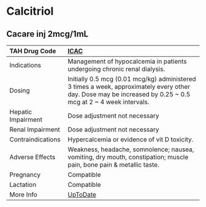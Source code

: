 # Calcitriol

## Cacare inj 2mcg/1mL

| TAH Drug Code      | [ICAC](https://www.tahsda.org.tw/drugs/hissearch.php?drug_code=ICAC)                                                                                         |
|:-------------------|:-------------------------------------------------------------------------------------------------------------------------------------------------------------|
| Indications        | Management of hypocalcemia in patients undergoing chronic renal dialysis.                                                                                    |
| Dosing             | Initially 0.5 mcg (0.01 mcg/kg) administered 3 times a week, approximately every other day. Dose may be increased by 0.25 ~ 0.5 mcg at 2 ~ 4 week intervals. |
| Hepatic Impairment | Dose adjustment not necessary                                                                                                                                |
| Renal Impairment   | Dose adjustment not necessary                                                                                                                                |
| Contraindications  | Hypercalcemia or evidence of vit D toxicity.                                                                                                                 |
| Adverse Effects    | Weakness, headache, somnolence; nausea, vomiting, dry mouth, constipation; muscle pain, bone pain & metallic taste.                                          |
| Pregnancy          | Compatible                                                                                                                                                   |
| Lactation          | Compatible                                                                                                                                                   |
| More Info          | [UpToDate](https://www.uptodate.com/contents/calcitriol-drug-information)                                                                                    |

